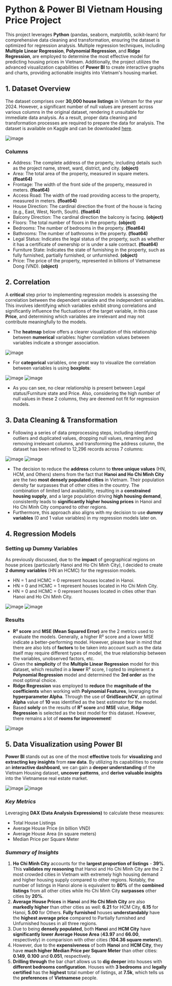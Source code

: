 # Python & Power BI Vietnam Housing Price Project
This project leverages **Python** (pandas, seaborn, matplotlib, scikit-learn) for comprehensive data cleaning and transformation, ensuring the dataset is optimized for regression analysis. Multiple regression techniques, including **Multiple Linear Regression**, **Polynomial Regression**, and **Ridge Regression**, are employed to determine the most effective model for predicting housing prices in Vietnam. Additionally, the project utilizes the advanced visualization capabilities of **Power BI** to create interactive graphs and charts, providing actionable insights into Vietnam's housing market.

## 1. Dataset Overview
The dataset comprises over **30,000 house listings** in Vietnam for the year 2024. However, a significant number of null values are present across various columns in the original dataset, rendering it unsuitable for immediate data analysis. As a result, proper data cleaning and transformation processes are required to prepare the data for analysis. The dataset is available on Kaggle and can be downloaded [here](https://www.kaggle.com/datasets/nguyentiennhan/vietnam-housing-dataset-2024).

![image](https://github.com/user-attachments/assets/bf175278-6cf4-4fa6-b22e-e4472f469d87)

### Columns
- Address: The complete address of the property, including details such as the project name, street, ward, district, and city. **(object)**
- Area: The total area of the property, measured in square meters. **(float64)**
- Frontage: The width of the front side of the property, measured in meters. **(float64)**
- Access Road: The width of the road providing access to the property, measured in meters. **(float64)**
- House Direction: The cardinal direction the front of the house is facing (e.g., East, West, North, South). **(float64)**
- Balcony Direction: The cardinal direction the balcony is facing. **(object)**
- Floors: The total number of floors in the property. **(object)**
- Bedrooms: The number of bedrooms in the property. **(float64)**
- Bathrooms: The number of bathrooms in the property. **(float64)**
- Legal Status: Indicates the legal status of the property, such as whether it has a certificate of ownership or is under a sale contract. **(float64)**
- Furniture State: Indicates the state of furnishing in the property, such as fully furnished, partially furnished, or unfurnished. **(object)**
- Price: The price of the property, represented in billions of Vietnamese Dong (VND). **(object)**

## 2. Correlation
A **critical** step prior to implementing regression models is assessing the correlation between the dependent variable and the independent variables. This involves identifying which variables exhibit strong correlations and significantly influence the fluctuations of the target variable, in this case **Price**, and determining which variables are irrelevant and may not contribute meaningfully to the models. 

- The **heatmap** below offers a clearer visualization of this relationship between **numerical** variables: higher correlation values between variables indicate a stronger association.

![image](https://github.com/user-attachments/assets/65fc9399-8c86-4465-af76-fee546fb4b04)

- For **categorical** variables, one great way to visualize the correlation between variables is using **boxplots**:

![image](https://github.com/user-attachments/assets/8c60d564-0f2f-44fc-b369-b6b7dbb5da10)
![image](https://github.com/user-attachments/assets/398135a0-02e3-45c4-ad6e-97876075a629)

- As you can see, no clear relationship is present between Legal status/Furniture state and Price. Also, considering the high number of null values in these 2 columns, they are deemed not fit for regression models.

## 3. Data Cleaning & Transformation
- Following a series of data preprocessing steps, including identifying outliers and duplicated values, dropping null values, renaming and removing irrelevant columns, and transforming the address column, the dataset has been refined to 12,296 records across 7 columns:

![image](https://github.com/user-attachments/assets/ed520483-7905-4f1e-9c0f-57056a9da4f0)
![image](https://github.com/user-attachments/assets/f4660a0b-3785-4799-bb7b-91aeb8959147)

- The decision to reduce the **address** column to **three unique values** (HN, HCM, and Others) stems from the fact that **Hanoi and Ho Chi Minh City** are the two **most densely populated cities** in Vietnam. Their population density far surpasses that of other cities in the country. The combination of limited land availability, resulting in a **constrained housing supply**, and a large population driving **high housing demand**, consistently leads to **significantly higher housing prices** in Hanoi and Ho Chi Minh City compared to other regions.
- Furthermore, this approach also aligns with my decision to use **dummy variables** (0 and 1 value variables) in my regression models later on.

## 4. Regression Models

### Setting up Dummy Variables

As previously discussed, due to the **impact** of geographical regions on house prices (particularly Hanoi and Ho Chi Minh City), I decided to create **2 dummy variables** (HN an HCMC) for the regression models.
- HN = 1 and HCMC = 0 represent houses located in Hanoi.
- HN = 0 and HCMC = 1 represent houses located in Ho Chi Minh City.
- HN = 0 and HCMC = 0 represent houses located in cities other than Hanoi and Ho Chi Minh City.

![image](https://github.com/user-attachments/assets/c1de635a-915d-4ca8-ae09-12c97d78b4cc)
![image](https://github.com/user-attachments/assets/c02cdabc-02ce-4adb-8226-7486589e1250)

### Results
- **R² score** and **MSE (Mean Squared Error)** are the 2 metrics used to evaluate the models. Generally, a higher R² score and a lower MSE indicate a better-performing model. However, please bear in mind that there are also lots of **factors** to be taken into account such as the data itself may require different types of model, the true relationship between the variables, unobserved factors, etc.
- Given the **simplicity** of the **Multiple Linear Regression** model for this dataset, which resulted in a **lower** R² score, I opted to implement a **Polynomial Regression** model and determined the **3rd order** as the most optimal choice.
- **Ridge Regression** was employed to **reduce** the **magnitude of the coefficients** when working with **Polynomial Features**, leveraging the **hyperparameter Alpha**. Through the use of **GridSearchCV**, an optimal **Alpha** value of **10** was identified as the best estimator for the model.
- Based **solely** on the results of **R² score** and **MSE** value, **Ridge Regression** is selected as the best model for this dataset. However, there remains a lot of **rooms for improvement**!

![image](https://github.com/user-attachments/assets/9a1d2899-6f57-48b3-a60c-a10cccb2645b)

## 5. Data Visualization using Power BI
**Power BI** stands out as one of the most **effective** tools for **visualizing** and **extracting key insights** from **raw data**. By utilizing its capabilities to create an **interactive dashboard**, we can gain a **deeper understanding** of the Vietnam Housing dataset, **uncover patterns**, and **derive valuable insights** into the Vietnamese real estate market.

![image](https://github.com/user-attachments/assets/0d9fac14-a45d-4fd3-bb69-1ed2810de32e)
![image](https://github.com/user-attachments/assets/56c8002d-8003-4970-b5cf-6239fade733a)

### *Key Metrics*
Leveraging **DAX (Data Analysis Expressions)** to calculate these measures:
- Total House Listings
- Average House Price (in billion VND)
- Average House Area (in square meters)
- Median Price per Square Meter

### *Summary of Insights*
1. **Ho Chi Minh City** accounts for the **largest proportion of listings** - **39%**. This **validates my reasoning** that Hanoi and Ho Chi Minh City are the 2 most crowded cities in Vietnam with extremely high housing demand and higher housing supply compared to other regions. Notably, the number of listings in Hanoi alone is equivalent to **80%** of the **combined listings** from all other cities while Ho Chi Minh City **surpasses** other cities by **20%**.
2. **Average House Prices** in **Hanoi** and **Ho Chi Minh City** are also **markedly higher** than other cities as well: **6.21** for HCM City, **6.15** for Hanoi, **5.00** for Others. **Fully furnished** houses **understandably** have the **highest average price** compared to Partially furnished and Unfurnished houses in all three regions.
3. Due to being **densely populated**, both **Hanoi** and **HCM City** have **significantly lower Average House Area** (**43.97** and **66.00**, respectively) in comparision with other cities (**104.36 square meters!**).
4. However, due to the **expensiveness** of both **Hanoi** and **HCM City**, they have **much higher** **Median Price per Square Meter** than other cities: **0.149**, **0.100** and **0.051**, respectively.
5. **Drilling through** the bar chart allows us to **dig deeper** into houses with **different bedrooms configuration**. Houses with **3 bedrooms** and **legally certified** has the **highest** total number of listings, at **7.5k**, which tells us the **preferences** of **Vietnamese** people.








